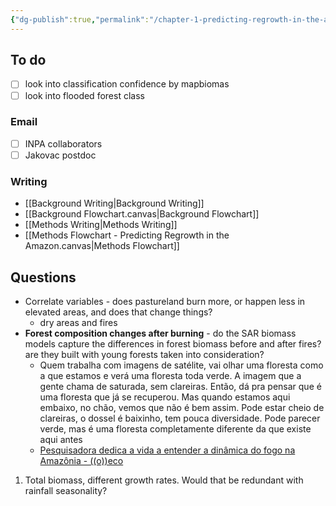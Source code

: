 ```yaml
---
{"dg-publish":true,"permalink":"/chapter-1-predicting-regrowth-in-the-amazon/"}
---
```


## To do
- [ ] look into classification confidence by mapbiomas
- [ ] look into flooded forest class

### Email
- [ ] INPA collaborators
- [ ] Jakovac postdoc

### Writing
- [[Background Writing\|Background Writing]]
- [[Background Flowchart.canvas|Background Flowchart]]
- [[Methods Writing\|Methods Writing]]
- [[Methods Flowchart - Predicting Regrowth in the Amazon.canvas|Methods Flowchart]]

## Questions
- Correlate variables - does pastureland burn more, or happen less in elevated areas, and does that change things?
	- dry areas and fires
- **Forest composition changes after burning** - do the SAR biomass models capture the differences in forest biomass before and after fires? are they built with young forests taken into consideration?
	- Quem trabalha com imagens de satélite, vai olhar uma floresta como a que estamos e verá uma floresta toda verde. A imagem que a gente chama de saturada, sem clareiras. Então, dá pra pensar que é uma floresta que já se recuperou. Mas quando estamos aqui embaixo, no chão, vemos que não é bem assim. Pode estar cheio de clareiras, o dossel é baixinho, tem pouca diversidade. Pode parecer verde, mas é uma floresta completamente diferente da que existe aqui antes
	- [Pesquisadora dedica a vida a entender a dinâmica do fogo na Amazônia - ((o))eco](https://oeco.org.br/reportagens/pesquisadora-dedica-a-vida-a-entender-a-dinamica-do-fogo-na-amazonia/)
1. Total biomass, different growth rates. Would that be redundant with rainfall seasonality?
